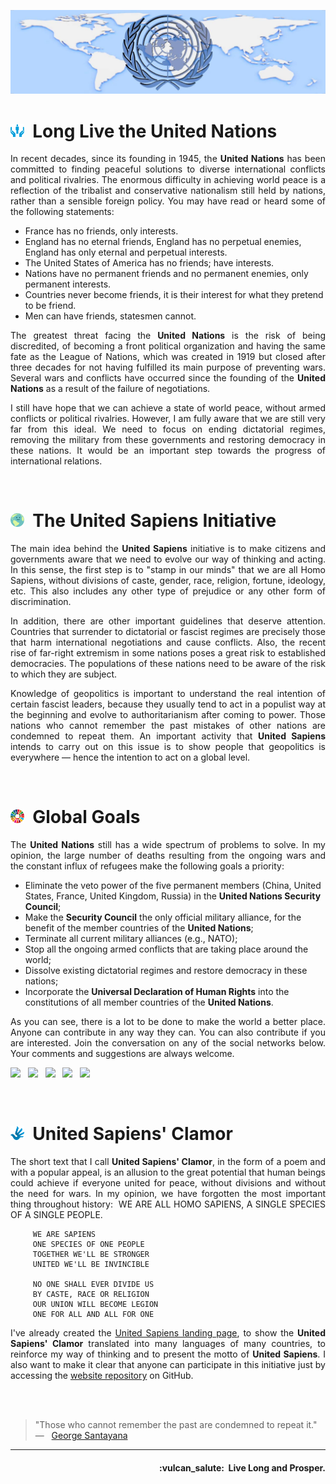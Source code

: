 ![United Sapiens banner](https://raw.githubusercontent.com/United-Sapiens/.github/main/assets/profile-banner.jpg)


# <img src="https://raw.githubusercontent.com/United-Sapiens/.github/main/assets/onu-icon.png" height="22px">&nbsp;  Long Live the United Nations

<p align="justify">In recent decades, since its founding in 1945, the <b>United Nations</b> has been committed to finding peaceful solutions to diverse international conflicts and political rivalries. The enormous difficulty in achieving world peace is a reflection of the tribalist and conservative nationalism still held by nations, rather than a sensible foreign policy. You may have read or heard some of the following statements:</p>

- France has no friends, only interests.
- England has no eternal friends, England has no perpetual enemies, England has only eternal and perpetual interests.
- The United States of America has no friends; have interests.
- Nations have no permanent friends and no permanent enemies, only permanent interests.
- Countries never become friends, it is their interest for what they pretend to be friend.
- Men can have friends, statesmen cannot.

<p align="justify">The greatest threat facing the <b>United Nations</b> is the risk of being discredited, of becoming a front political organization and having the same fate as the League of Nations, which was created in 1919 but closed after three decades for not having fulfilled its main purpose of preventing wars. Several wars and conflicts have occurred since the founding of the <b>United Nations</b> as a result of the failure of negotiations.</p>

<p align="justify">I still have hope that we can achieve a state of world peace, without armed conflicts or political rivalries. However, I am fully aware that we are still very far from this ideal. We need to focus on ending dictatorial regimes, removing the military from these governments and restoring democracy in these nations. It would be an important step towards the progress of international relations.</p>
<br />


# <img src="https://raw.githubusercontent.com/United-Sapiens/.github/main/assets/unsap-icon.png" height="22px">&nbsp;  The United Sapiens Initiative

<p align="justify">The main idea behind the <b>United Sapiens</b> initiative is to make citizens and governments aware that we need to evolve our way of thinking and acting. In this sense, the first step is to "stamp in our minds" that we are all Homo Sapiens, without divisions of caste, gender, race, religion, fortune, ideology, etc. This also includes any other type of prejudice or any other form of discrimination.</p>

<p align="justify">In addition, there are other important guidelines that deserve attention. Countries that surrender to dictatorial or fascist regimes are precisely those that harm international negotiations and cause conflicts. Also, the recent rise of far-right extremism in some nations poses a great risk to established democracies. The populations of these nations need to be aware of the risk to which they are subject.</p>

<p align="justify">Knowledge of geopolitics is important to understand the real intention of certain fascist leaders, because they usually tend to act in a populist way at the beginning and evolve to authoritarianism after coming to power. Those nations who cannot remember the past mistakes of other nations are condemned to repeat them. An important activity that <b>United Sapiens</b> intends to carry out on this issue is to show people that geopolitics is everywhere — hence the intention to act on a global level.</p>
<br />


# <img src="https://raw.githubusercontent.com/United-Sapiens/.github/main/assets/global-goals.png" height="22px">&nbsp;  Global Goals

<p align="justify">The <b>United Nations</b> still has a wide spectrum of problems to solve. In my opinion, the large number of deaths resulting from the ongoing wars and the constant influx of refugees make the following goals a priority:</p>

- Eliminate the veto power of the five permanent members (China, United States, France, United Kingdom, Russia) in the <b>United Nations Security Council</b>;
- Make the <b>Security Council</b> the only official military alliance, for the benefit of the member countries of the <b>United Nations</b>;
- Terminate all current military alliances (e.g., NATO);
- Stop all the ongoing armed conflicts that are taking place around the world;
- Dissolve existing dictatorial regimes and restore democracy in these nations;
- Incorporate the <b>Universal Declaration of Human Rights</b> into the constitutions of all member countries of the <b>United Nations</b>.

<p align="justify">As you can see, there is a lot to be done to make the world a better place. Anyone can contribute in any way they can. You can also contribute if you are interested. Join the conversation on any of the social networks below. Your comments and suggestions are always welcome.</p>

<p>
    <a href="https://twitter.com/United_Sapiens"><img src="https://img.shields.io/badge/twitter-%23009DF7.svg?&style=for-the-badge&logo=twitter&logoColor=white" height=32></a> &nbsp;
    <a href="https://www.instagram.com/united_sapiens"><img src="https://img.shields.io/badge/instagram-%23C13584.svg?&style=for-the-badge&logo=instagram&logoColor=white" height=32></a> &nbsp;
    <a href="https://www.reddit.com/user/united_sapiens"><img src="https://img.shields.io/badge/reddit-%23FF4500.svg?&style=for-the-badge&logo=reddit&logoColor=white" height=32></a> &nbsp;
    <a href="https://www.linkedin.com/in/united-sapiens/"><img src="https://img.shields.io/badge/linkedin-%230A66C2.svg?&style=for-the-badge&logo=linkedin&logoColor=white" height=32></a> &nbsp;
    <a href="https://www.youtube.com/channel/UC_P9YRTAJArvjE-68gPVfYg"><img src="https://img.shields.io/badge/youtube-%23FF0000.svg?&style=for-the-badge&logo=youtube&logoColor=white" height=32></a>
</p>
<br />


# <img src="https://raw.githubusercontent.com/United-Sapiens/.github/main/assets/clamor-icon.png" height="22px">&nbsp; United Sapiens' Clamor

<p align="justify">The short text that I call <b>United Sapiens' Clamor</b>, in the form of a poem and with a popular appeal, is an allusion to the great potential that human beings could achieve if everyone united for peace, without divisions and without the need for wars. In my opinion, we have forgotten the most important thing throughout history:&nbsp; WE ARE ALL HOMO SAPIENS, A SINGLE SPECIES OF A SINGLE PEOPLE.</p>

```
     WE ARE SAPIENS
     ONE SPECIES OF ONE PEOPLE
     TOGETHER WE'LL BE STRONGER
     UNITED WE'LL BE INVINCIBLE

     NO ONE SHALL EVER DIVIDE US
     BY CASTE, RACE OR RELIGION
     OUR UNION WILL BECOME LEGION
     ONE FOR ALL AND ALL FOR ONE
```

<p align="justify">I've already created the <a href="https://www.united-sapiens.org">United Sapiens landing page</a>, to show the <b>United Sapiens' Clamor</b> translated into many languages ​​of many countries, to reinforce my way of thinking and to present the motto of <b>United Sapiens</b>. I also want to make it clear that anyone can participate in this initiative just by accessing the <a href="https://github.com/United-Sapiens/United-Sapiens.github.io">website repository</a> on GitHub.</p>
<br /><br />


> "Those who cannot remember the past are condemned to repeat it." &nbsp; — &nbsp; <a href="https://en.wikipedia.org/wiki/George_Santayana">George Santayana</a>

- - -

<h4 align="right">:vulcan_salute:&nbsp; Live Long and Prosper.</h4>
